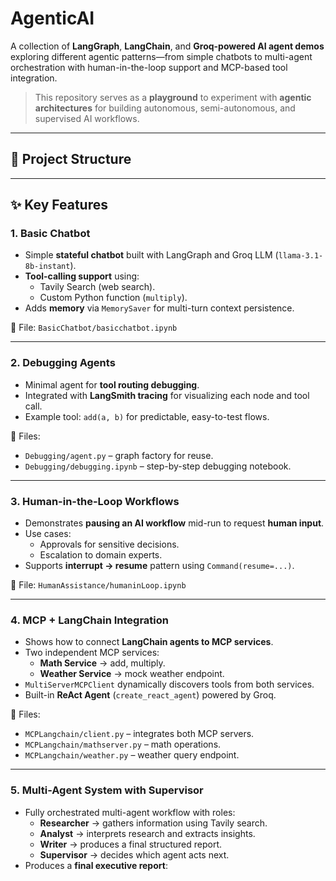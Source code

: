 # AgenticAI

A collection of **LangGraph**, **LangChain**, and **Groq-powered AI agent demos** exploring different agentic patterns—from simple chatbots to multi-agent orchestration with human-in-the-loop support and MCP-based tool integration.

>  This repository serves as a **playground** to experiment with **agentic architectures** for building autonomous, semi-autonomous, and supervised AI workflows.

---

## 📂 Project Structure


---

## ✨ Key Features

### 1. **Basic Chatbot**
- Simple **stateful chatbot** built with LangGraph and Groq LLM (`llama-3.1-8b-instant`).
- **Tool-calling support** using:
  - Tavily Search (web search).
  - Custom Python function (`multiply`).
- Adds **memory** via `MemorySaver` for multi-turn context persistence.

📂 File: `BasicChatbot/basicchatbot.ipynb`

---

### 2. **Debugging Agents**
- Minimal agent for **tool routing debugging**.
- Integrated with **LangSmith tracing** for visualizing each node and tool call.
- Example tool: `add(a, b)` for predictable, easy-to-test flows.

📂 Files:
- `Debugging/agent.py` – graph factory for reuse.
- `Debugging/debugging.ipynb` – step-by-step debugging notebook.

---

### 3. **Human-in-the-Loop Workflows**
- Demonstrates **pausing an AI workflow** mid-run to request **human input**.
- Use cases:
  - Approvals for sensitive decisions.
  - Escalation to domain experts.
- Supports **interrupt → resume** pattern using `Command(resume=...)`.

📂 File: `HumanAssistance/humaninLoop.ipynb`

---

### 4. **MCP + LangChain Integration**
- Shows how to connect **LangChain agents to MCP services**.
- Two independent MCP services:
  - **Math Service** → add, multiply.
  - **Weather Service** → mock weather endpoint.
- `MultiServerMCPClient` dynamically discovers tools from both services.
- Built-in **ReAct Agent** (`create_react_agent`) powered by Groq.

📂 Files:
- `MCPLangchain/client.py` – integrates both MCP servers.
- `MCPLangchain/mathserver.py` – math operations.
- `MCPLangchain/weather.py` – weather query endpoint.

---

### 5. **Multi-Agent System with Supervisor**
- Fully orchestrated multi-agent workflow with roles:
  - **Researcher** → gathers information using Tavily search.
  - **Analyst** → interprets research and extracts insights.
  - **Writer** → produces a final structured report.
  - **Supervisor** → decides which agent acts next.
- Produces a **final executive report**:



